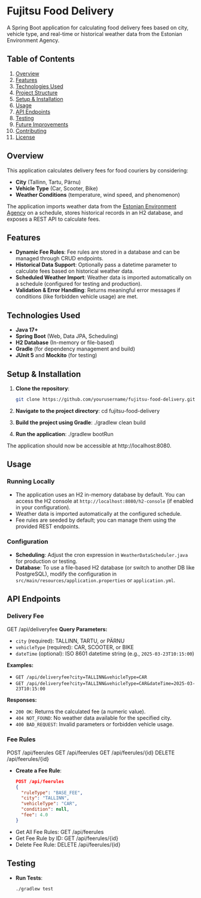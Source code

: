 # Fujitsu Food Delivery

A Spring Boot application for calculating food delivery fees based on city, vehicle type, and real-time or historical weather data from the Estonian Environment Agency.

## Table of Contents
1. [Overview](#overview)
2. [Features](#features)
3. [Technologies Used](#technologies-used)
4. [Project Structure](#project-structure)
5. [Setup & Installation](#setup--installation)
6. [Usage](#usage)
7. [API Endpoints](#api-endpoints)
8. [Testing](#testing)
9. [Future Improvements](#future-improvements)
10. [Contributing](#contributing)
11. [License](#license)

## Overview
This application calculates delivery fees for food couriers by considering:
- **City** (Tallinn, Tartu, Pärnu)
- **Vehicle Type** (Car, Scooter, Bike)
- **Weather Conditions** (temperature, wind speed, and phenomenon)

The application imports weather data from the [Estonian Environment Agency](https://www.ilmateenistus.ee/) on a schedule, stores historical records in an H2 database, and exposes a REST API to calculate fees.

## Features
- **Dynamic Fee Rules**: Fee rules are stored in a database and can be managed through CRUD endpoints.
- **Historical Data Support**: Optionally pass a datetime parameter to calculate fees based on historical weather data.
- **Scheduled Weather Import**: Weather data is imported automatically on a schedule (configured for testing and production).
- **Validation & Error Handling**: Returns meaningful error messages if conditions (like forbidden vehicle usage) are met.

## Technologies Used
- **Java 17+**
- **Spring Boot** (Web, Data JPA, Scheduling)
- **H2 Database** (In-memory or file-based)
- **Gradle** (for dependency management and build)
- **JUnit 5** and **Mockito** (for testing)


## Setup & Installation
1. **Clone the repository**:
    ```bash
    git clone https://github.com/yourusername/fujitsu-food-delivery.git

2. **Navigate to the project directory**:
    cd fujitsu-food-delivery

3. **Build the project using Gradle**:
    ./gradlew clean build

4. **Run the application**:
    ./gradlew bootRun

The application should now be accessible at http://localhost:8080.

## Usage
### Running Locally
- The application uses an H2 in-memory database by default. You can access the H2 console at `http://localhost:8080/h2-console` (if enabled in your configuration).
- Weather data is imported automatically at the configured schedule.
- Fee rules are seeded by default; you can manage them using the provided REST endpoints.

### Configuration
- **Scheduling**: Adjust the cron expression in `WeatherDataScheduler.java` for production or testing.
- **Database**: To use a file-based H2 database (or switch to another DB like PostgreSQL), modify the configuration in `src/main/resources/application.properties` or `application.yml`.

## API Endpoints

### Delivery Fee
GET /api/deliveryfee
**Query Parameters:**
- `city` (required): TALLINN, TARTU, or PÄRNU
- `vehicleType` (required): CAR, SCOOTER, or BIKE
- `dateTime` (optional): ISO 8601 datetime string (e.g., `2025-03-23T10:15:00`)

**Examples:**
- `GET /api/deliveryfee?city=TALLINN&vehicleType=CAR`
- `GET /api/deliveryfee?city=TALLINN&vehicleType=CAR&dateTime=2025-03-23T10:15:00`

**Responses:**
- `200 OK`: Returns the calculated fee (a numeric value).
- `404 NOT_FOUND`: No weather data available for the specified city.
- `400 BAD_REQUEST`: Invalid parameters or forbidden vehicle usage.

### Fee Rules
POST /api/feerules GET /api/feerules GET /api/feerules/{id} DELETE /api/feerules/{id}

- **Create a Fee Rule**:
  ```json
  POST /api/feerules
  {
    "ruleType": "BASE_FEE",
    "city": "TALLINN",
    "vehicleType": "CAR",
    "condition": null,
    "fee": 4.0
  }

* Get All Fee Rules: GET /api/feerules
* Get Fee Rule by ID: GET /api/feerules/{id}
* Delete Fee Rule: DELETE /api/feerules/{id}

## Testing
- **Run Tests**:
   ```bash
   ./gradlew test
